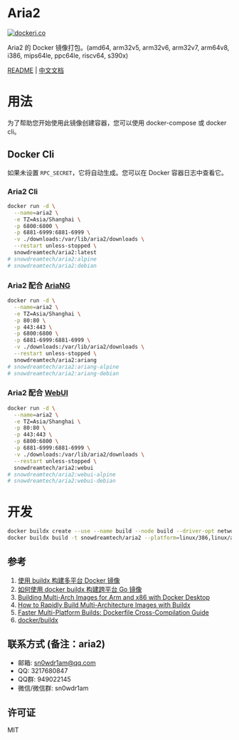 # Aria2

[![dockeri.co](https://dockerico.blankenship.io/image/snowdreamtech/aria2)](https://hub.docker.com/r/snowdreamtech/aria2)

Aria2 的 Docker 镜像打包。(amd64, arm32v5, arm32v6, arm32v7, arm64v8, i386, mips64le, ppc64le, riscv64, s390x)

[README](README.md) | [中文文档](README.zh-CN.md)

# 用法

为了帮助您开始使用此镜像创建容器，您可以使用 docker-compose 或 docker cli。

## Docker Cli

如果未设置 `RPC_SECRET`，它将自动生成。您可以在 Docker 容器日志中查看它。

### Aria2 Cli

```bash
docker run -d \
  --name=aria2 \
  -e TZ=Asia/Shanghai \
  -p 6800:6800 \
  -p 6881-6999:6881-6999 \
  -v ./downloads:/var/lib/aria2/downloads \
  --restart unless-stopped \
  snowdreamtech/aria2:latest
# snowdreamtech/aria2:alpine
# snowdreamtech/aria2:debian
```

### Aria2 配合 [AriaNG](https://github.com/mayswind/AriaNg)

```bash
docker run -d \
  --name=aria2 \
  -e TZ=Asia/Shanghai \
  -p 80:80 \
  -p 443:443 \
  -p 6800:6800 \
  -p 6881-6999:6881-6999 \
  -v ./downloads:/var/lib/aria2/downloads \
  --restart unless-stopped \
  snowdreamtech/aria2:ariang
# snowdreamtech/aria2:ariang-alpine
# snowdreamtech/aria2:ariang-debian
```

### Aria2 配合 [WebUI](https://github.com/ziahamza/webui-aria2)

```bash
docker run -d \
  --name=aria2 \
  -e TZ=Asia/Shanghai \
  -p 80:80 \
  -p 443:443 \
  -p 6800:6800 \
  -p 6881-6999:6881-6999 \
  -v ./downloads:/var/lib/aria2/downloads \
  --restart unless-stopped \
  snowdreamtech/aria2:webui
# snowdreamtech/aria2:webui-alpine
# snowdreamtech/aria2:webui-debian
```

# 开发

```bash
docker buildx create --use --name build --node build --driver-opt network=host
docker buildx build -t snowdreamtech/aria2 --platform=linux/386,linux/amd64,linux/arm/v6,linux/arm/v7,linux/arm64,linux/ppc64le,linux/riscv64,linux/s390x . --push
```

## 参考

1. [使用 buildx 构建多平台 Docker 镜像](https://icloudnative.io/posts/multiarch-docker-with-buildx/)
1. [如何使用 docker buildx 构建跨平台 Go 镜像](https://waynerv.com/posts/building-multi-architecture-images-with-docker-buildx/#buildx-%E7%9A%84%E8%B7%A8%E5%B9%B3%E5%8F%B0%E6%9E%84%E5%BB%BA%E7%AD%96%E7%95%A5)
1. [Building Multi-Arch Images for Arm and x86 with Docker Desktop](https://www.docker.com/blog/multi-arch-images/)
1. [How to Rapidly Build Multi-Architecture Images with Buildx](https://www.docker.com/blog/how-to-rapidly-build-multi-architecture-images-with-buildx/)
1. [Faster Multi-Platform Builds: Dockerfile Cross-Compilation Guide](https://www.docker.com/blog/faster-multi-platform-builds-dockerfile-cross-compilation-guide/)
1. [docker/buildx](https://github.com/docker/buildx)

## 联系方式 (备注：aria2)

* 邮箱: sn0wdr1am@qq.com
* QQ: 3217680847
* QQ群: 949022145
* 微信/微信群: sn0wdr1am

## 许可证

MIT
